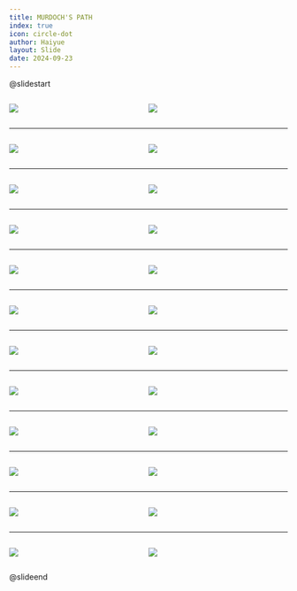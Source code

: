 ```yaml
---
title: MURDOCH'S PATH
index: true
icon: circle-dot
author: Haiyue
layout: Slide
date: 2024-09-23
---
```

 
@slidestart

<div style="display:flex">
<div style="flex:1">

![](https://raw.githubusercontent.com/yclord/reading/refs/heads/master/english/Level-R/MURDOCH'S%20PATH/001.webp)
</div>
<div style="flex:1">

![](https://raw.githubusercontent.com/yclord/reading/refs/heads/master/english/Level-R/MURDOCH'S%20PATH/002.webp)
</div>
</div>

---

<div style="display:flex">
<div style="flex:1">

![](https://raw.githubusercontent.com/yclord/reading/refs/heads/master/english/Level-R/MURDOCH'S%20PATH/003.webp)
</div>
<div style="flex:1">

![](https://raw.githubusercontent.com/yclord/reading/refs/heads/master/english/Level-R/MURDOCH'S%20PATH/004.webp)
</div>
</div>

---

<div style="display:flex">
<div style="flex:1">

![](https://raw.githubusercontent.com/yclord/reading/refs/heads/master/english/Level-R/MURDOCH'S%20PATH/005.webp)
</div>
<div style="flex:1">

![](https://raw.githubusercontent.com/yclord/reading/refs/heads/master/english/Level-R/MURDOCH'S%20PATH/006.webp)
</div>
</div>

---

<div style="display:flex">
<div style="flex:1">

![](https://raw.githubusercontent.com/yclord/reading/refs/heads/master/english/Level-R/MURDOCH'S%20PATH/007.webp)
</div>
<div style="flex:1">

![](https://raw.githubusercontent.com/yclord/reading/refs/heads/master/english/Level-R/MURDOCH'S%20PATH/008.webp)
</div>
</div>

---

<div style="display:flex">
<div style="flex:1">

![](https://raw.githubusercontent.com/yclord/reading/refs/heads/master/english/Level-R/MURDOCH'S%20PATH/009.webp)
</div>
<div style="flex:1">

![](https://raw.githubusercontent.com/yclord/reading/refs/heads/master/english/Level-R/MURDOCH'S%20PATH/010.webp)
</div>
</div>

---

<div style="display:flex">
<div style="flex:1">

![](https://raw.githubusercontent.com/yclord/reading/refs/heads/master/english/Level-R/MURDOCH'S%20PATH/011.webp)
</div>
<div style="flex:1">

![](https://raw.githubusercontent.com/yclord/reading/refs/heads/master/english/Level-R/MURDOCH'S%20PATH/012.webp)
</div>
</div>

---

<div style="display:flex">
<div style="flex:1">

![](https://raw.githubusercontent.com/yclord/reading/refs/heads/master/english/Level-R/MURDOCH'S%20PATH/013.webp)
</div>
<div style="flex:1">

![](https://raw.githubusercontent.com/yclord/reading/refs/heads/master/english/Level-R/MURDOCH'S%20PATH/014.webp)
</div>
</div>

---

<div style="display:flex">
<div style="flex:1">

![](https://raw.githubusercontent.com/yclord/reading/refs/heads/master/english/Level-R/MURDOCH'S%20PATH/015.webp)
</div>
<div style="flex:1">

![](https://raw.githubusercontent.com/yclord/reading/refs/heads/master/english/Level-R/MURDOCH'S%20PATH/016.webp)
</div>
</div>

---

<div style="display:flex">
<div style="flex:1">

![](https://raw.githubusercontent.com/yclord/reading/refs/heads/master/english/Level-R/MURDOCH'S%20PATH/017.webp)
</div>
<div style="flex:1">

![](https://raw.githubusercontent.com/yclord/reading/refs/heads/master/english/Level-R/MURDOCH'S%20PATH/018.webp)
</div>
</div>

---

<div style="display:flex">
<div style="flex:1">

![](https://raw.githubusercontent.com/yclord/reading/refs/heads/master/english/Level-R/MURDOCH'S%20PATH/019.webp)
</div>
<div style="flex:1">

![](https://raw.githubusercontent.com/yclord/reading/refs/heads/master/english/Level-R/MURDOCH'S%20PATH/020.webp)
</div>
</div>

---

<div style="display:flex">
<div style="flex:1">

![](https://raw.githubusercontent.com/yclord/reading/refs/heads/master/english/Level-R/MURDOCH'S%20PATH/021.webp)
</div>
<div style="flex:1">

![](https://raw.githubusercontent.com/yclord/reading/refs/heads/master/english/Level-R/MURDOCH'S%20PATH/022.webp)
</div>
</div>

---

<div style="display:flex">
<div style="flex:1">

![](https://raw.githubusercontent.com/yclord/reading/refs/heads/master/english/Level-R/MURDOCH'S%20PATH/023.webp)
</div>
<div style="flex:1">

![](https://raw.githubusercontent.com/yclord/reading/refs/heads/master/english/Level-R/MURDOCH'S%20PATH/024.webp)
</div>
</div>

@slideend